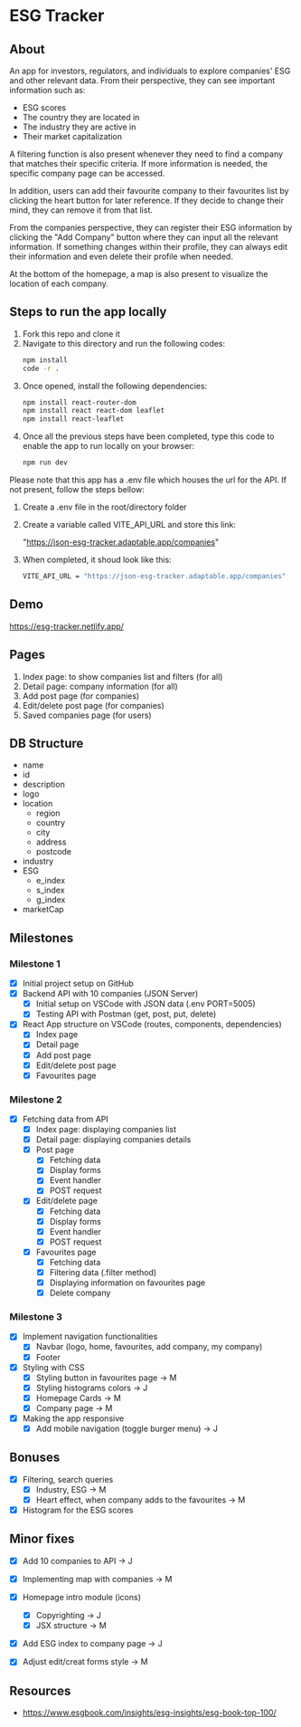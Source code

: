 # ESG Tracker

## About

An app for investors, regulators, and individuals to explore companies' ESG and other relevant data. From their perspective, they can see important information such as:
- ESG scores
- The country they are located in
- The industry they are active in
- Their market capitalization 

A filtering function is also present whenever they need to find a company that matches their specific criteria. If more information is needed, the specific company page can be accessed.

In addition, users can add their favourite company to their favourites list by clicking the heart button for later reference. If they decide to change their mind, they can remove it from that list.

From the companies perspective, they can register their ESG information by clicking the "Add Company" button where they can input all the relevant information. If something changes within their profile, they can always edit their information and even delete their profile when needed. 

At the bottom of the homepage, a map is also present to visualize the location of each company. 

## Steps to run the app locally

1. Fork this repo and clone it
2. Navigate to this directory and run the following codes:
    ```bash 
    npm install 
    code -r .
    ```
3. Once opened, install the following dependencies:
    ```bash
    npm install react-router-dom 
    npm install react react-dom leaflet 
    npm install react-leaflet
    ```
4. Once all the previous steps have been completed, type this code to enable the app to run locally on your browser:
    ```bash
    npm run dev
    ```
Please note that this app has a .env file which houses the url for the API. If not present, follow the steps bellow:

1. Create a .env file in the root/directory folder
2. Create a variable called VITE_API_URL and store this link:

    "https://json-esg-tracker.adaptable.app/companies"

3. When completed, it shoud look like this:
    ```bash
    VITE_API_URL = "https://json-esg-tracker.adaptable.app/companies"
    ```

## Demo 

https://esg-tracker.netlify.app/

## Pages

1. Index page: to show companies list and filters (for all)
2. Detail page: company information (for all)
3. Add post page (for companies)
4. Edit/delete post page (for companies)
5. Saved companies page (for users)

## DB Structure
- name
- id
- description
- logo
- location
    - region
    - country
    - city
    - address
    - postcode
- industry
- ESG
    - e_index
    - s_index
    - g_index
- marketCap


## Milestones

### Milestone 1
- [x] Initial project setup on GitHub
- [x] Backend API with 10 companies (JSON Server)
    - [x] Initial setup on VSCode with JSON data (.env PORT=5005)
    - [x] Testing API with Postman (get, post, put, delete)
- [x] React App structure on VSCode (routes, components, dependencies)
    - [x] Index page 
    - [x] Detail page
    - [x] Add post page
    - [x] Edit/delete post page
    - [x] Favourites page

### Milestone 2

- [x] Fetching data from API 
    - [x] Index page: displaying companies list
    - [x] Detail page: displaying companies details
    - [x] Post page
        - [x] Fetching data
        - [x] Display forms
        - [x] Event handler
        - [x] POST request
    - [x] Edit/delete page
        - [x] Fetching data
        - [x] Display forms
        - [x] Event handler
        - [x] POST request
    - [x] Favourites page
        - [x] Fetching data
        - [x] Filtering data (.filter method)
        - [x] Displaying information on favourites page
        - [x] Delete company

### Milestone 3
- [x] Implement navigation functionalities
    - [x] Navbar (logo, home, favourites, add company, my company)
    - [x] Footer
- [x] Styling with CSS
    - [x] Styling button in favourites page -> M
    - [x] Styling histograms colors -> J
    - [x] Homepage Cards -> M
    - [x] Company page -> M
- [x] Making the app responsive
    - [x] Add mobile navigation (toggle burger menu) -> J

## Bonuses
- [x] Filtering, search queries
    - [x] Industry, ESG -> M
    - [x] Heart effect, when company adds to the favourites -> M
- [x] Histogram for the ESG scores

## Minor fixes
- [x] Add 10 companies to API -> J
- [x] Implementing map with companies -> M
- [x] Homepage intro module (icons)
    - [x] Copyrighting -> J
    - [x] JSX structure -> M
- [x] Add ESG index to company page -> J
- [x] Adjust edit/creat forms style -> M



## Resources
- https://www.esgbook.com/insights/esg-insights/esg-book-top-100/



